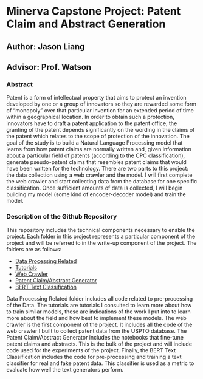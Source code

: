 # Minerva Capstone Project: Patent Claim and Abstract Generation
## Author: Jason Liang
## Advisor: Prof. Watson
### Abstract
Patent is a form of intellectual property that aims to protect an invention developed by one or a group of innovators so they are rewarded some form of “monopoly” over that particular invention for an extended period of time within a geographical location. In order to obtain such a protection, innovators have to draft a patent application to the patent office, the granting of the patent depends significantly on the wording in the claims of the patent which relates to the scope of protection of the innovation. The goal of the study is to build a Natural Language Processing model that learns from how patent claims are normally written and, given information about a particular field of patents (according to the CPC classification), generate pseudo-patent claims that resembles patent claims that would have been written for the technology. There are two parts to this project: the data collection using a web crawler and the model. I will first complete the web crawler and start collecting data from the database for one specific classification. Once sufficient amounts of data is collected, I will begin building my model (some kind of encoder-decoder model) and train the model.

### Description of the Github Repository
This repository includes the technical components necessary to enable the project. Each folder in this project represents a particular component of the project and will be referred to in the write-up component of the project. The folders are as follows:
* [Data Processing Related](./tree/master/Data%20Processing%20Related)
* [Tutorials](./tree/master/Tutorials)
* [Web Crawler](./tree/master/PatentSpider)
* [Patent Claim/Abstract Generator](./tree/master/Patent%20Claim%20Generator)
* [BERT Text Classification](./tree/master/BERT%20Text%20Classification)

Data Processing Related folder includes all code related to pre-processing of the Data. The tutorials are tutorials I consulted to learn more about how to train similar models, these are indications of the work I put into to learn more about the field and how best to implement these models. The web crawler is the first component of the project. It includes all the code of the web crawler I built to collect patent data from the USPTO database. The Patent Claim/Abstract Generator includes the notebooks that fine-tune patent claims and abstracts. This is the bulk of the project and will include code used for the experiments of the project. Finally, the BERT Text Classification includes the code for pre-processing and training a text classifier for real and fake patent data. This classifier is used as a metric to evaluate how well the text generators perform.




